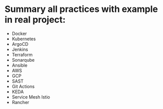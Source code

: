 # Summary all practices with example in real project:
- Docker
- Kubernetes
- ArgoCD
- Jenkins
- Terraform
- Sonarqube
- Ansible
- AWS
- GCP
- SAST
- Git Actions
- KEDA
- Service Mesh Istio
- Rancher
